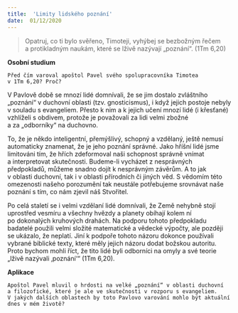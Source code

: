 ```yaml
---
title:  'Limity lidského poznání'
date:  01/12/2020
---
```


> <p></p>
> Opatruj, co ti bylo svěřeno, Timoteji, vyhýbej se bezbožným řečem a protikladným naukám, které se lživě nazývají „poznání“. (1Tm 6,20)

**Osobní studium**

`Před čím varoval apoštol Pavel svého spolupracovníka Timotea v 1Tm 6,20? Proč?`

V Pavlově době se mnozí lidé domnívali, že se jim dostalo zvláštního „poznání“ v duchovní oblasti (tzv. gnosticismus), i když jejich postoje nebyly v souladu s evange­liem. Přesto k nim a k jejich učení mnozí lidé (i křesťané) vzhlíželi s obdivem, protože je považovali za lidi velmi zbožné a za „odborníky“ na duchovno.

To, že je někdo inteligentní, přemýšlivý, schopný a vzdělaný, ještě nemusí automaticky znamenat, že je jeho poznání správné. Jako hříšní lidé jsme limitováni tím, že hřích zdeformoval naši schopnost správně vnímat a interpretovat skutečnosti. Budeme-li vycházet z nesprávných předpokladů, můžeme snadno dojít k nesprávným závěrům. A to jak v oblasti duchovní, tak i v oblasti přírodních či jiných věd. S vědomím této omezenosti našeho porozumění tak neustále potřebujeme srovnávat naše poznání s tím, co nám zjevil náš Stvořitel.

Po celá staletí se i velmi vzdělaní lidé domnívali, že Země nehybně stojí uprostřed vesmíru a všechny hvězdy a planety obíhají kolem ní po dokonalých kruhových drahách. Na podporu tohoto předpokladu badatelé použili velmi složité matematické a vědecké výpočty, ale později se ukázalo, že neplatí. Jiní k podpoře tohoto názoru dokonce používali vybrané biblické texty, které měly jejich názoru dodat božskou autoritu. Proto bychom mohli říct, že tito lidé byli odborníci na omyly a své teorie „lživě nazývali ‚poznání‘“ (1Tm 6,20).

**Aplikace**

`Apoštol Pavel mluvil o hrdosti na velké „poznání“ v oblasti duchovní a filozofické, které je ale ve skutečnosti v rozporu s evangeliem. V jakých dalších oblastech by toto Pavlovo varování mohlo být aktuální dnes v mém životě?`
